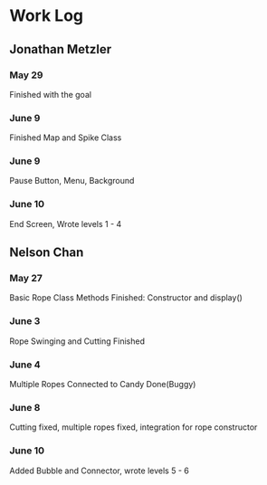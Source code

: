 # Work Log

## Jonathan Metzler

### May 29

Finished with the goal

### June 9

Finished Map and Spike Class

### June 9

Pause Button, Menu, Background

### June 10

End Screen, Wrote levels 1 - 4


## Nelson Chan

### May 27

Basic Rope Class Methods Finished: Constructor and display() 

### June 3

Rope Swinging and Cutting Finished

### June 4

Multiple Ropes Connected to Candy Done(Buggy)

### June 8

Cutting fixed, multiple ropes fixed, integration for rope constructor

### June 10

Added Bubble and Connector, wrote levels 5 - 6
